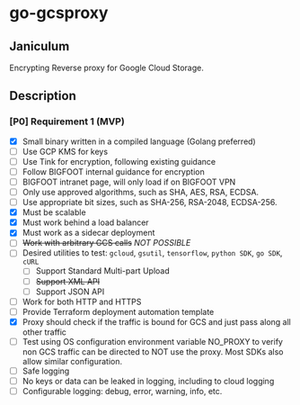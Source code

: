 # go-gcsproxy

## Janiculum
Encrypting Reverse proxy for Google Cloud Storage.

## Description
### [P0] Requirement 1 (MVP)
- [x] Small binary written in a compiled language (Golang preferred)
- [ ] Use GCP KMS for keys
- [ ] Use Tink for encryption, following existing guidance
- [ ] Follow BIGFOOT internal guidance for encryption
- [ ] BIGFOOT intranet page, will only load if on BIGFOOT VPN
- [ ] Only use approved algorithms, such as SHA, AES, RSA, ECDSA.
- [ ] Use appropriate bit sizes, such as SHA-256, RSA-2048, ECDSA-256.
- [x] Must be scalable
- [x] Must work behind a load balancer
- [x] Must work as a sidecar deployment
- [ ] ~~Work with arbitrary GCS calls~~ *NOT POSSIBLE*
- [ ] Desired utilities to test: `gcloud`, `gsutil`, `tensorflow`, `python SDK`, `go SDK`, `cURL`
  - [ ] Support Standard Multi-part Upload 
  - [ ] ~~Support XML API~~
  - [ ] Support JSON API
- [ ] Work for both HTTP and HTTPS
- [ ] Provide Terraform deployment automation template
- [x] Proxy should check if the traffic is bound for GCS and just pass along all other traffic
- [ ] Test using OS configuration environment variable NO_PROXY to verify non GCS traffic can be directed to NOT use the proxy. Most SDKs also allow similar configuration.
- [ ] Safe logging
- [ ] No keys or data can be leaked in logging, including to cloud logging
- [ ] Configurable logging: debug, error, warning, info, etc.
